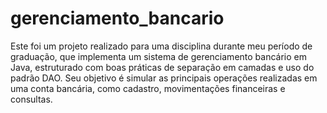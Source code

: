 # gerenciamento_bancario
Este foi um projeto realizado para uma disciplina durante meu período de graduação, que implementa um sistema de gerenciamento bancário em Java, estruturado com boas práticas de separação em camadas e uso do padrão DAO. Seu objetivo é simular as principais operações realizadas em uma conta bancária, como cadastro, movimentações financeiras e consultas.
